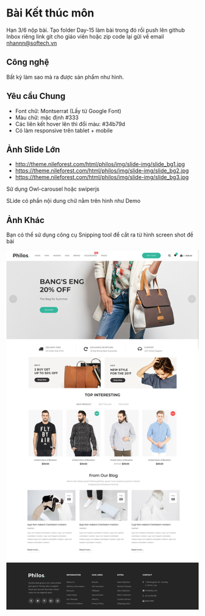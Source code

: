 # Bài Kết thúc môn

Hạn 3/6 nộp bài.
Tạo folder Day-15 làm bài trong đó rồi push lên github
Inbox riêng link git cho giáo viên hoặc zip code lại gửi về email nhannn@softech.vn

## Công nghệ

Bất kỳ làm sao mà ra được sản phẩm như hình.

## Yêu cầu Chung

* Font chữ: Montserrat (Lấy từ Google Font)
* Màu chữ: mặc định #333
* Các liên kết hover lên thì đổi màu: #34b79d
* Có làm responsive trên tablet + mobile


## Ảnh Slide Lớn

- http://theme.nileforest.com/html/philos/img/slide-img/slide_bg1.jpg
- https://theme.nileforest.com/html/philos/img/slide-img/slide_bg2.jpg
- https://theme.nileforest.com/html/philos/img/slide-img/slide_bg3.jpg

Sử dụng Owl-carousel hoặc swiperjs

SLide có phần nội dung chữ nằm trên hình như Demo

## Ảnh Khác

Bạn có thể sử dụng công cụ Snipping tool để cắt ra từ hình screen shot đề bài


![demo](sceen-shoot-project.jpg)